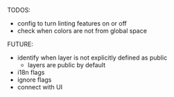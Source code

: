TODOS:

- config to turn linting features on or off
- check when colors are not from global space

FUTURE:

- identify when layer is not explicitly defined as public
  - layers are public by default
- i18n flags
- ignore flags
- connect with UI
